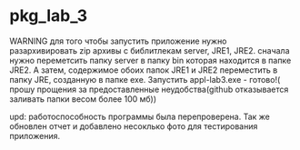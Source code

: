 # pkg_lab_3
WARNING
для того чтобы запустить приложение нужно разархивировать zip архивы с библитлекам server, JRE1, JRE2.
сначала нужно переметсить папку server  в папку bin которая находится в папке JRE2. А затем, содержимое обоих папок JRE1 и JRE2
переместить в папку JRE, созданную в папке exe. Запустить appl-lab3.exe - готово!( прошу прощения за предоставленные неудобства(github 
отказывается заливать папки весом более 100 мб))

upd: работоспособность программы была перепроверена. Так же обновлен отчет и добавлено несоклько фото для тестирования приложения.

